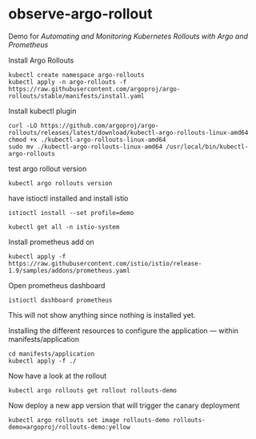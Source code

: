 # observe-argo-rollout

Demo for _Automating and Monitoring Kubernetes Rollouts with Argo and Prometheus_

Install Argo Rollouts 

```
kubectl create namespace argo-rollouts
kubectl apply -n argo-rollouts -f https://raw.githubusercontent.com/argoproj/argo-rollouts/stable/manifests/install.yaml
```

Install kubectl plugin

```
curl -LO https://github.com/argoproj/argo-rollouts/releases/latest/download/kubectl-argo-rollouts-linux-amd64
chmod +x ./kubectl-argo-rollouts-linux-amd64
sudo mv ./kubectl-argo-rollouts-linux-amd64 /usr/local/bin/kubectl-argo-rollouts
```

test argo rollout version

```
kubectl argo rollouts version
```

have istioctl installed and install istio

```
istioctl install --set profile=demo
```

```
kubectl get all -n istio-system
```

Install prometheus add on

```
kubectl apply -f https://raw.githubusercontent.com/istio/istio/release-1.9/samples/addons/prometheus.yaml
```

Open prometheus dashboard

```
istioctl dashboard prometheus
```

This will not show anything since nothing is installed yet.

Installing the different resources to configure the application — within manifests/application

```
cd manifests/application
kubectl apply -f ./
```

Now have a look at the rollout 

```
kubectl argo rollouts get rollout rollouts-demo
```

Now deploy a new app version that will trigger the canary deployment
```
kubectl argo rollouts set image rollouts-demo rollouts-demo=argoproj/rollouts-demo:yellow
```

